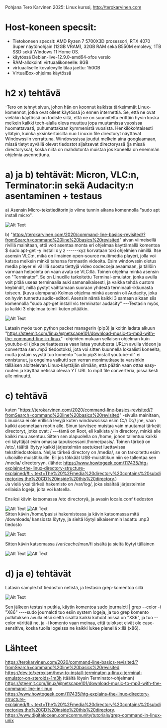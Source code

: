 Pohjana Tero Karvinen 2025: Linux kurssi, http://terokarvinen.com

# Host-koneen specsit:

- Tietokoneen specsit: AMD Ryzen 7 5700X3D prosessori, RTX 4070 Super näytönohjain (12GB VRAM), 32GB RAM sekä B550M emolevy, 1TB SSD sekä Windows 11 Home OS.
- käytössä Debian-live-12.9.0-amd64-xfce versio
- RAM-allokointi virtuaalikoneelle: 8GB
- virtuaaliselle kovalevylle tilaa jaettu: 150GB
- VirtualBox-ohjelma käytössä


# h2 x) tehtävä

-Tero on tehnyt sivun, johon hän on koonnut kaikista tärkeimmät Linux-komennot, jotka ovat olleet käytössä jo ennen internettiä. Se, että ne ovat vieläkin käytössä on todiste siitä, että ne on suunniteltu erittäin hyvin koska melkein kaikki tech-alalla oleva muuttuu jopa muutamissa vuosissa huomattavasti, puhumattakaan kymmenistä vuosista. Henkilökohtaisesti yllätyin, kuinka yksinkertaisilta nuo Linuxin file directoryt näyttävät Windowssiin verrattuna. Windowssissa joudut melkein aina googlaamaan, missä tietyt syvällä olevat tiedostot sijaitsevat directoryssä (ja missä directoryssä), koska niitä on mahdotonta muistaa jos koneella on enemmän ohjelmia asennettuna. 

# a) ja b) tehtävät: Micron, VLC:n, Terminator:in sekä Audacity:n asentaminen + testaus

a) Asensin Micro-tekstieditorin jo viime tunnin aikana komennolla "sudo apt install micro".

![Alt Text](images/MicroImage1.png)

b) "https://terokarvinen.com/2020/command-line-basics-revisited/?fromSearch=command%20line%20basics%20revisited" aivan viimeisellä rivillä mainitaan, että voit asentaa monta eri ohjelmaa käyttämällä komentoa $ sudo apt-get -y install x y z ------xyz korvataan toki ohjelmien nimillä. Itse asensin VLC:n, mikä on ilmainen open-source multimedia playeri, jolla voi katsoa melkein minkä tahansa formaatin videoita. Esim windowssin oletus media player ei välillä suostu tiettyjä video codecceja avaamaan, ja tällöin varmaan helpointa on vaan avata se VLC:llä. Toinen ohjelma minkä asensin on "Terminator". Se on Linuxille tarkoitettu Terminal-emulator, jonka avulla voit pitää useaa terminaalia auki samanaikaisesti, ja vaikka tehdä custom keybindit, millä pystyt vaihtamaan suoraan yhdestä terminaali-ikkunasta toiseen. (kuva alempana) Kolmas ohjelma minkä asensin oli Audacity, joka on hyvin tunnettu audio-editori. Asensin nämä kaikki 3 samaan aikaan siis komennolla "sudo apt-get install vlc terminator audacity" ---Testasin myös, ja kaikki 3 ohjelmaa toimii kuten pitääkin.


![Alt Text](images/Image3Softwares.png)

Latasin myös tuon python packet managerin (pip3) ja koitin ladata alkuun "https://steemit.com/linux/@netscape101/download-music-to-mp3-with-the-command-line-in-linux" -ohjeiden mukaan sellaisen ohjelman kuin youtube-dl (joka periaatteessa vaan lataa youtubesta URL:n avulla videon ja converttaa sen .mp3 tiedostoksi, jota voi sitten kuunnella lokaalisti koneelta, mutta jostain syystä tuo komento "sudo pip3 install youtube-dl" ei onnistunut, ja ongelma vaikutti sen verran monimutkaselta varsinkin tälläisen aloittelevan Linux-käyttäjän silmään, että päätin vaan ottaa easy-routen ja käyttää netissä olevaa YT URL to mp3 file converteria, jossa kesti alle minuutti. 

# c) tehtävä

kuten "https://terokarvinen.com/2020/command-line-basics-revisited/?fromSearch=command%20line%20basics%20revisited" -sivulla mainitaan, Linuxissa ei ole erillisiä levyjä kuten windowssissa esim C:// D:// jne, vaan kaikki asennetaan rootin alle. Sinun tarvitsee muistaa vain muutamat tärkeät directoryt, jotka ovat: / ---tämä on Root, eli kaikista ylin directory, minkä alle kaikki muu asentuu. Sitten sen alapuolella on /home, johon tallentuu kaikki eri käyttäjät esim omassa tapuksessani /home/pasis/. Toinen tärkeä on /etc/, täältä löytyy kaikki järjestelmän asetukset luettavissa tekstitiedostoissa. Neljäs tärkeä directory on /media/, se on tarkoitettu esim ulkoisille muistitikuille. Eli jos tökkäät USB-muistitikun niin se tallentaa sen /media/ directoryyn. (lähde: https://www.howtogeek.com/117435/htg-explains-the-linux-directory-structure-explained/#:~:text=The%20%2Fmedia%20directory%20contains%20subdirectories,the%20CD%20inside%20this%20directory.) <br>
Ja vielä yksi tärkeä hakemisto on /var/log/, joka sisältää järjestelmän erilaisia logeja, joita voi katsella.

Ensiksi kävin katsomassa /etc directoryä, ja avasin locale.conf tiedoston

![Alt Text](images/LessImage2.png)
![Alt Text](images/lessImage1.png)
<br>
Sitten kävin /home/pasis/ hakemistossa ja kävin katsomassa mitä /downloads/ kansiosta löytyy, ja sieltä löytyi aikaisemmin ladattu .mp3 tiedosto

![Alt Text](images/LessImage3.png)

Sitten kävin katsomassa /var/cache/man/fi sisältä ja sieltä löytyi tälläinen

![Alt Text](images/LessImage5.png)
![Alt Text](images/LessImage4.png)

# d) ja e) tehtävät

Latasin sample.txt tiedoston netistä, ja testasin grep-komentoa sillä 

![Alt Text](images/Grep1.png)

Sen jälkeen testasin putkia, käytin komentoa sudo journalctl | grep --color -i "X86" ----sudo journalctl tuo esiin system logeja, ja tuo grep komento putkituksen avulla etsii sieltä sisältä kaikki kohdat missä on "X86", ja tuo --color värittää ne, ja -i komento vaan meinaa, että tulokset eivät ole case-sensitive, koska tuolla logeissa ne kaikki lukee pienellä x:llä (x86).











# Lähteet
https://terokarvinen.com/2020/command-line-basics-revisited/?fromSearch=command%20line%20basics%20revisited
https://dev.to/xeroxism/how-to-install-terminator-a-linux-terminal-emulator-on-steroids-1m3h   (täältä löysin Terminator-ohjelman)
https://steemit.com/linux/@netscape101/download-music-to-mp3-with-the-command-line-in-linux <br>
https://www.howtogeek.com/117435/htg-explains-the-linux-directory-structure-explained/#:~:text=The%20%2Fmedia%20directory%20contains%20subdirectories,the%20CD%20inside%20this%20directory. <br>
https://www.digitalocean.com/community/tutorials/grep-command-in-linux-unix

